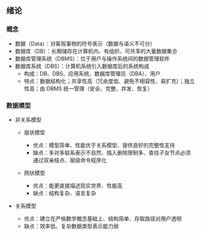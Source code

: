 ## 绪论

### 概念

- 数据（Data）：对客观事物的符号表示（数据与语义不可分）
- 数据库（DB）：长期储存在计算机内、有组织、可共享的大量数据集合
- 数据库管理系统（DBMS）：位于用户与操作系统间的数据管理软件
- 数据库系统（DBS）：计算机系统引入数据库后的系统构成
  - 构成：DB、DBS、应用系统、数据库管理员（DBA）、用户
  - 特点：数据结构化；共享性高（冗余度低、避免不相容性、易扩充）；独立性高；由 DBMS 统一管理（安全、完整、并发、恢复）

### 数据模型

- 非关系模型

  - 层状模型
    - 优点：模型简单、性能优于关系模型、提供良好的完整性支持
    - 缺点：多对多联系表示不自然、插入删除限制多、查找子女节点必须通过双亲结点、层级命令程序化

  - 网状模型
    - 优点：能更直接描述现实世界、性能高
    - 缺点：结构复杂、语言复杂

- 关系模型

  - 优点：建立在严格数学概念基础上、结构简单、存取路径对用户透明
  - 缺点：效率低、复杂数据类型表示能力弱





